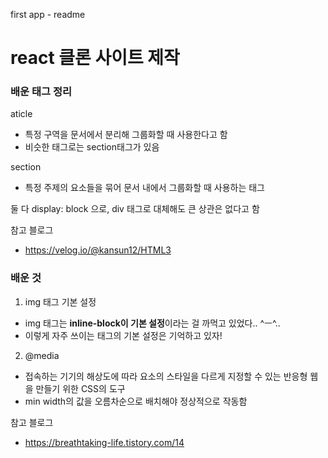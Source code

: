 first app - readme

# react 클론 사이트 제작

### 배운 태그 정리
aticle
- 특정 구역을 문서에서 분리해 그룹화할 때 사용한다고 함
- 비슷한 태그로는 section태그가 있음

section
- 특정 주제의 요소들을 묶어 문서 내에서 그룹화할 때 사용하는 태그

둘 다 display: block 으로, div 태그로 대체해도 큰 상관은 없다고 함

참고 블로그
- https://velog.io/@kansun12/HTML3

### 배운 것
1. img 태그 기본 설정
  - img 태그는 **inline-block이 기본 설정**이라는 걸 까먹고 있었다.. ^ㅡ^..
  - 이렇게 자주 쓰이는 태그의 기본 설정은 기억하고 있자!
2. @media
  - 접속하는 기기의 해상도에 따라 요소의 스타일을 다르게 지정할 수 있는 반응형 웹을 만들기 위한 CSS의 도구
  - min width의 값을 오름차순으로 배치해야 정상적으로 작동함
    
참고 블로그
  - https://breathtaking-life.tistory.com/14

